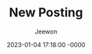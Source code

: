 ---
title: New Posting
layout: post
author: Jeewon
date: 2023-01-04 17:18:00 -0000
categories: [Mobile App Dev]
tags: [Flutter, Dart, Mobile App, stakeholder requirements]
---